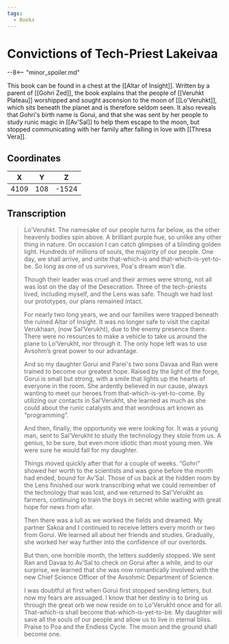 ```yaml
---
tags:
  - Books
---
```

# Convictions of Tech-Priest Lakeivaa

--8<-- "minor_spoiler.md"

This book can be found in a chest at the [[Altar of Insight]]. Written by a parent of [[Gohri Zed]], the book explains that the people of [[Veruhkt Plateau]] worshipped and sought ascension to the moon of [[Lo'Veruhkt]], which sits beneath the planet and is therefore seldom seen. It also reveals that Gohri's birth name is Gorui, and that she was sent by her people to study runic magic in [[Av'Sal]] to help them escape to the moon, but stopped communicating with her family after falling in love with [[Thresa Vera]].

## Coordinates
| **X** | **Y** | **Z** |
| :---: | :---: | :---: |
| 4109  |  108  | -1524 |

## Transcription
> Lo'Veruhkt. The namesake of our people turns far below, as the other heavenly bodies spin above. A brilliant purple hue, so unlike any other thing in nature. On occasion I can catch glimpses of a blinding golden light. Hundreds of millions of souls, the majority of our people. One day, we shall arrive, and unite that-which-is and that-which-is-yet-to-be. So long as one of us survives, Poa's dream won't die.
>
> Though their leader was cruel and their armies were strong, not all was lost on the day of the Desecration. Three of the tech-priests lived, including myself, and the Lens was safe. Though we had lost our prototypes, our plans remained intact.
>
> For nearly two long years, we and our families were trapped beneath the ruined Altar of Insight. It was no longer safe to visit the capital Verukhaan, (now Sal’Verukht), due to the enemy presence there. There were no resources to make a vehicle to take us around the plane to Lo’Verukht, nor through it. The only hope left was to use Avsohm’s great power to our advantage.
>
> And so my daughter Gorui and Parei's two sons Davaa and Ran were trained to become our greatest hope. Raised by the light of the forge, Gorui is small but strong, with a smile that lights up the hearts of everyone in the room. She ardently believed in our cause, always wanting to meet our heroes from that-which-is-yet-to-come. By utilizing our contacts in Sal’Verukht, she learned as much as she could about the runic catalysts and that wondrous art known as “programming”.
>
> And then, finally, the opportunity we were looking for. It was a young man, sent to Sal’Verukht to study the technology they stole from us. A genius, to be sure, but even more idiotic than most young men. We were sure he would fall for my daughter.
>
> Things moved quickly after that for a couple of weeks. “Gohri” showed her worth to the scientists and was gone before the month had ended, bound for Av’Sal. Those of us back at the hidden room by the Lens finished our work transcribing what we could remember of the technology that was lost, and we returned to Sal'Verukht as farmers, continuing to train the boys in secret while waiting with great hope for news from afar.
>
> Then there was a lull as we worked the fields and dreamed. My partner Sakoa and I continued to receive letters every month or two from Gorui. We learned all about her friends and studies.
Gradually, she worked her way further into the confidence of our overlords.
>
> But then, one horrible month, the letters suddenly stopped. We sent Ran and Davaa to Av’Sal to check on Gorui after a while, and to our surprise, we learned that she was now romantically
involved with the new Chief Science Officer of the Avsohmic Department of Science.
>
> I was doubtful at first when Gorui first stopped sending letters, but now my fears are assuaged. I know that her destiny is to bring us through the great orb we now reside on to Lo'Verukht once and for all. That-which-is shall become that-which-is-yet-to-be. My daughter will save all the souls of our people and allow us to live in eternal bliss. Praise to Poa and the Endless Cycle. The moon and the ground shall become one.
